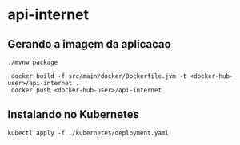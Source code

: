 # api-internet

## Gerando a imagem da aplicacao

```shell script
./mvnw package

 docker build -f src/main/docker/Dockerfile.jvm -t <docker-hub-user>/api-internet .
 docker push <docker-hub-user>/api-internet

```


## Instalando no Kubernetes

```shell script
kubectl apply -f ./kubernetes/deployment.yaml

```